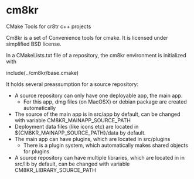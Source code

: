# cm8kr
CMake Tools for cr8tr c++ projects

Cm8kr is a set of Convenience tools for cmake.
It is licensed under simplified BSD license.

In a CMakeLists.txt file of a repository, the cm8kr environment is initialized with

include(../cm8kr/base.cmake)

It holds several preassumption for a source repository:
* A source repository can only have one deployable app, the main app.
  * For this app, dmg files (on MacOSX) or debian package are created automatically
* The source of the main app is in src/app by default, can be changed with variable
  CM8KR_MAINAPP_SOURCE_PATH
* Deployment data files (like icons etc) are located in ${CM8KR_MAINAPP_SOURCE_PATH}/data
  by default.
* The main app can have plugins, which are located in src/plugins
  * There is a plugin system, which automatically makes shared objects for plugins
* A source repository can have multiple libraries, which are located in
  in src/lib by default, can be changed with variable CM8KR_LIBRARY_SOURCE_PATH
